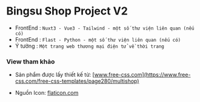 # Bingsu Shop Project V2
- FrontEnd : `Nuxt3 - Vue3 - Tailwind - một số thư viện liên quan (nếu có)`
- FrontEnd : `Flast - Python - một số thư viện liên quan (nếu có)`
- Ý tưởng : `Một trang web thương mại điện tử về thời trang`


### View tham khảo

- Sản phẩm được lấy thiết kế từ: [www.free-css.com](https://www.free-css.com/free-css-templates/page280/multishop)

- Nguồn Icon: [flaticon.com](https://www.flaticon.com/)